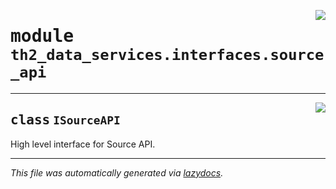 <!-- markdownlint-disable -->

<a href="../../th2/data_services/interfaces/source_api.py#L0"><img align="right" style="float:right;" src="https://img.shields.io/badge/-source-cccccc?style=flat-square"></a>

# <kbd>module</kbd> `th2_data_services.interfaces.source_api`






---

<a href="../../th2/data_services/interfaces/source_api.py#L17"><img align="right" style="float:right;" src="https://img.shields.io/badge/-source-cccccc?style=flat-square"></a>

## <kbd>class</kbd> `ISourceAPI`
High level interface for Source API.







---

_This file was automatically generated via [lazydocs](https://github.com/ml-tooling/lazydocs)._
